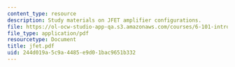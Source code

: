 ```yaml
---
content_type: resource
description: Study materials on JFET amplifier configurations.
file: https://ol-ocw-studio-app-qa.s3.amazonaws.com/courses/6-101-introductory-analog-electronics-laboratory-spring-2007/244d019a5c9a4485e9d01bac9651b332_jfet.pdf
file_type: application/pdf
resourcetype: Document
title: jfet.pdf
uid: 244d019a-5c9a-4485-e9d0-1bac9651b332
---
```

